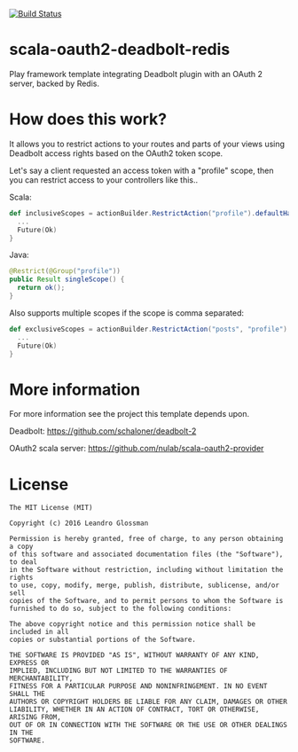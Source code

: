 [![Build Status](https://travis-ci.org/lglossman/scala-oauth2-deadbolt-redis.svg?branch=master)](https://travis-ci.org/lglossman/scala-oauth2-deadbolt-redis)

# scala-oauth2-deadbolt-redis
Play framework template integrating Deadbolt plugin with an OAuth 2 server, backed by Redis.

# How does this work?
 
 It allows you to restrict actions to your routes and parts of your views using Deadbolt access rights based on the OAuth2 token scope.
 
 Let's say a client requested an access token with a "profile" scope, then you can restrict access to your controllers like this..
 
 Scala:
```scala
def inclusiveScopes = actionBuilder.RestrictAction("profile").defaultHandler() { implicit request =>
  ...
  Future(Ok)
}
```
 Java:
```java
@Restrict(@Group("profile"))
public Result singleScope() {
  return ok();
}
```

Also supports multiple scopes if the scope is comma separated:
```scala
def exclusiveScopes = actionBuilder.RestrictAction("posts", "profile").defaultHandler() { implicit request =>
  ...
  Future(Ok)
}
```

# More information

For more information see the project this template depends upon.

Deadbolt:
https://github.com/schaloner/deadbolt-2

OAuth2 scala server:
https://github.com/nulab/scala-oauth2-provider



# License

```
The MIT License (MIT)

Copyright (c) 2016 Leandro Glossman

Permission is hereby granted, free of charge, to any person obtaining a copy
of this software and associated documentation files (the "Software"), to deal
in the Software without restriction, including without limitation the rights
to use, copy, modify, merge, publish, distribute, sublicense, and/or sell
copies of the Software, and to permit persons to whom the Software is
furnished to do so, subject to the following conditions:

The above copyright notice and this permission notice shall be included in all
copies or substantial portions of the Software.

THE SOFTWARE IS PROVIDED "AS IS", WITHOUT WARRANTY OF ANY KIND, EXPRESS OR
IMPLIED, INCLUDING BUT NOT LIMITED TO THE WARRANTIES OF MERCHANTABILITY,
FITNESS FOR A PARTICULAR PURPOSE AND NONINFRINGEMENT. IN NO EVENT SHALL THE
AUTHORS OR COPYRIGHT HOLDERS BE LIABLE FOR ANY CLAIM, DAMAGES OR OTHER
LIABILITY, WHETHER IN AN ACTION OF CONTRACT, TORT OR OTHERWISE, ARISING FROM,
OUT OF OR IN CONNECTION WITH THE SOFTWARE OR THE USE OR OTHER DEALINGS IN THE
SOFTWARE.
```
